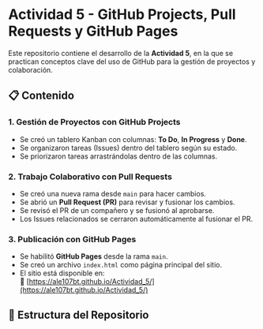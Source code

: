# Actividad 5 - GitHub Projects, Pull Requests y GitHub Pages

Este repositorio contiene el desarrollo de la **Actividad 5**, en la que se practican conceptos clave del uso de GitHub para la gestión de proyectos y colaboración.

## 📋 Contenido

### 1. Gestión de Proyectos con GitHub Projects
- Se creó un tablero Kanban con columnas: **To Do**, **In Progress** y **Done**.
- Se organizaron tareas (Issues) dentro del tablero según su estado.
- Se priorizaron tareas arrastrándolas dentro de las columnas.

### 2. Trabajo Colaborativo con Pull Requests
- Se creó una nueva rama desde `main` para hacer cambios.
- Se abrió un **Pull Request (PR)** para revisar y fusionar los cambios.
- Se revisó el PR de un compañero y se fusionó al aprobarse.
- Los Issues relacionados se cerraron automáticamente al fusionar el PR.

### 3. Publicación con GitHub Pages
- Se habilitó **GitHub Pages** desde la rama `main`.
- Se creó un archivo `index.html` como página principal del sitio.
- El sitio está disponible en:  
  🔗 [https://ale107bt.github.io/Actividad_5/](https://ale107bt.github.io/Actividad_5/)

## 📁 Estructura del Repositorio

